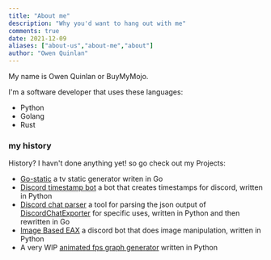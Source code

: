 ```yaml
---
title: "About me"
description: "Why you'd want to hang out with me"
comments: true
date: 2021-12-09
aliases: ["about-us","about-me","about"]
author: "Owen Quinlan"
---
```


My name is Owen Quinlan or BuyMyMojo.


I'm a software developer that uses these languages:


   * Python
   * Golang
   * Rust


### my history


History? I havn't done anything yet! so go check out my Projects:


   * [Go-static](https://gitlab.com/BuyMyMojo/go-static) a tv static generator writen in Go
   * [Discord timestamp bot](https://gitlab.com/BuyMyMojo/discord-timestamp-bot) a bot that creates timestamps for discord, written in Python
   * [Discord chat parser](https://gitlab.com/BuyMyMojo/discord-chat-parser) a tool for parsing the json output of [DiscordChatExporter](https://github.com/Tyrrrz/DiscordChatExporter) for specific uses, written in Python and then rewritten in Go
   * [Image Based EAX](https://gitlab.com/BuyMyMojo/Image-Based-EAX) a discord bot that does image manipulation, written in Python
   * A very WIP [animated fps graph generator](https://gitlab.com/BuyMyMojo/Video-FPS-overlay) written in Python
